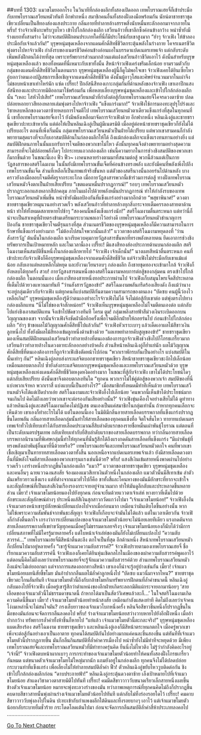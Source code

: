 ##บทที่ 1303: แมวขโมยออกโรง
ในวินาทีที่กล่องผลึกทั้งสองเปิดออก เทพโบราณเฮยจี๋ก็เข้าประมือกับเทพโบราณเสวียนหมัวทันที
อีกฟากหนึ่ง สมาชิกคนอื่นทั้งสองฝั่งลงมือพร้อมกัน
นัยน์ตาชายชราชุดเขียวเปลี่ยนเป็นสีทองส่องแสงประกาย กลิ่นอายที่ทำลายล้างสรรพสิ่งนับหมื่นทะลักออกมาจากภายใน
พรึ่บ!
ร่างจ้าวเฟิงกะพริบวูบไหว เข้าไปใกล้กล่องผลึก
เสวียนอ้าวที่เขาลึกซึ้งค่อนข้างกว้าง หนำซ้ำยังมีร่างแยกทั้งสามร่าง ไม่ว่าจะสมบัติฝึกตนประเภทใดที่นี่ก็มีประโชน์กับเขาสูงมาก
“ฮ่าๆ จ้าวเฟิง ให้ข้าลองประมือกับเจ้าแล้วกัน!”
บุรุษหนุ่มชุดเหลืองจากแดนศักดิ์สิทธิ์ชีวิตกระตุ้นพลังในร่างกาย โคจรเนตรชีวิตพุ่งตรงไปหาจ้าวเฟิง
กำลังรบของเนตรชีวิตค่อนข้างอ่อนแอในบรรดาแปดเนตรเทพเจ้า แต่กลับระดับเพิ่มพลังฝึกตนได้ง่ายที่สุด เพราะทรัพยากรส่วนมากล้วนแต่แฝงเสวียนอ้าวชีวิตเอาไว้
ดังนั้นสำหรับบุรุษหนุ่มชุดเหลืองแล้ว ของทั้งหมดที่นี่เหมาะกับเขาทั้งนั้น
สีหน้าจ้าวเฟิงเคร่งขรึมเล็กน้อย
ยามรวมตัวกับกลุ่มของแดนศักดิ์สิทธิ์ชีวิตในตอนแรก บุรุษหนุ่มชุดเหลืองผู้นี้ก็ดูไม่พอใจเขา
จ้าวเฟิงเคยได้ยินเซี่ยโหวอู่บอกว่าตนเองปฏิเสธการเชื้อเชิญจากแดนศักดิ์สิทธิ์ชีวิต ดังนั้นผู้อาวุโสและศิษย์จำนวนมากในเผ่าจึงไม่ชอบหน้าเขาเท่าไหร่นัก
แซ่ด เปรี๊ยะ!
ปีกอัสนีสีทองเกาะกลุ่มกันที่ด้านหลังของจ้าวเฟิง
เขาเอาปีกแสงอัสนีทองและประกายมิติออกมาใช้พร้อมกัน เพื่อหลบเลี่ยงบุรุษหนุ่มชุดเหลืองและเข้าไปใกล้กล่องผลึกนั้น
“เหอะ ไสหัวไปเสีย!”
เทพโบราณเสวียนหมัวที่กำลังต่อสู้กับเทพโบราณเฮยจี๋โคจรดวงตาซ้าย ปลดปล่อยหอกยาวสีทองหลายเล่มพุ่งตรงไปหาจ้าวเฟิง
“แข็งแกร่งมาก!”
จ้าวเฟิงใช้การมองทะลุปรุโปร่งและวิชาหลบหลีกของดวงตาซ้ายหลบการโจมตีไป
เทพโบราณเสวียนหมัวตาเดียวแข็งแกร่งที่สุดในทุกคนที่นี่ เขายื้อเทพโบราณเฮยจี๋เอาไว้ ยังมีพลังเหลือมาจัดการจ้าวเฟิงด้วย
อีกฟากหนึ่ง หลินเฉิงอู่และชายชราชุดเขียวปะทะเข้าหากัน
แต่ต่อให้เป็นหลินเฉิงอู่เป็นผู้มีเนตรมิติ เมื่ออยู่ต่อหน้าชายชราชุดเขียวก็ยังไม่ได้เปรียบอะไร
ตอนที่เพิ่งเริ่มนั้น กลุ่มเทพโบราณเสวียนหมัวเป็นฝ่ายได้เปรียบ
แต่พวกเขาสามคนก็กำลังพยายามสุดแรงที่จะเก็บเอาสมบัติด้านในก่ลองผลึกให้ได้
ถึงแม้กล่องผลึกจะแข็งแรงทนทานอย่างยิ่ง แต่สมบัติฝึกตนภายในนั้นแบกรับการโจมตีของพวกเขาไม่ไหว
ดังนั้นทุกคนจึงต่างพยายามอย่างสุดความสามารถที่จะไม่ปล่อยพลังใดๆ ไปกระทบแถวกล่องผลึก เช่นนี้ความยากในการช่วงชิงสมบัติของพวกเขาก็มากขึ้นด้วย
ในขณะนี้เอง
ฟิ้ว ฟิ้ว~
เงาคนหลายร่างตามมาที่สนามต่อสู้
พวกนี้ล้วนแต่เป็นกายวัฏสงสารของสตรีโฉมงาม
ในนั้นยังมีเทพโบราณขั้นเจ็ดที่ค่อนข้างทรงพลัง และยังมีคนที่พลังเพิ่งไปถึงเทพโบราณขั้นเจ็ด ส่วนที่เหลือก็เป็นเทพแท้จริงขั้นหก
แต่ตัวของสตรีนางนั้นถอยร่นไปด้านหลัง บางคราวยังลงมือลอบโจมตีศัตรูจากระยะไกล
เมื่อกายวัฏสงสารพวกนี้เข้าร่วมการต่อสู้ ทางฝั่งเทพโบราณเสวียนหมัวจึงตกเป็นฝ่ายเสียเปรียบ
“เขตแดนหมื่นปรากฏการณ์!”
รอบๆ เทพโบราณเสวียนหมัวปรากฏระลอกแสงหลากสีปกคลุม ภายในแฝงไปด้วยพลังหมื่นปรากฏการณ์ ทำให้กำลังรบของเทพโบราณเสวียนหมัวเพิ่มขึ้น หนำซ้ำยังมีผลป้องกันที่แข็งแกร่งอย่างมากอีกด้วย
“พสุธาพินาศ!”
ดวงตาชายชราชุดเขียวหมุนวนอย่างรวดเร็ว พลังเสวียนอ้าวที่ทำลายล้างทุกสิ่งกระจายเต็มครรลองสายตาด้านหน้า ทำให้ทั้งหมดสลายหายไปช้าๆ
“สองคนนี้พลังแข็งแกร่งนัก!”
สตรีโฉมงามตื่นตระหนก
แต่ทว่านี่ก็น่าจะเป็นสาเหตุที่ฝ่ายตรงข้ามเตรียมกระบวนพลเอาไว้อย่างดี
เทพโบราณเสวียนหมัวชำนาญการป้องกัน ชายชราชุดเขียวโจมตีรุนแรงที่สุด ส่วนเนตรชีวิตของบุรุษหนุ่มชุดเหลืองก็มีความสามารถในการรักษาที่แข็งแกร่งอย่างมาก
“ไม่ต้องไปสนใจพวกนั้นแล้ว!”
แววตาของสตรีโฉมงามหยุดลงที่ ‘ว่านสังสารวัฏ’ ต้นนั้นในกล่องผลึก
นางรีบควบคุมกายวัฏสงสารขั้นหกที่ทรงพลังหลายตน ยึดเอาการช่วงชิงทรัพยากรเป็นเป้าหมายหลัก
และในเวลานี้เอง
เปรี๊ยะ!
มีแสงสีทองส่องประกายด้านบนกล่องผลึก
สตรีโฉมงามเห็นสมบัติชิ้นหนึ่งในกล่องผลึกหายไป
“จ้าวเฟิง เจ้าเด็กนั่น!”
นางเผยสีหน้าตื่นตระหนก
คนที่เข้าปะทะกับจ้าวเฟิงก็คือบุรุษหนุ่มชุดเหลืองจากแดนศักดิ์สิทธิ์ชีวิต
แต่จ้าวเฟิงไม่ประมือกับเขาแม้แต่น้อย กลับเอาแต่หลบหลีกไม่หยุด และยังวนเวียนรอบๆ กล่องผลึก
ถึงชายชุดทองจะเข้ามาใกล้ จ้าวเฟิงก็ยังหลบได้ทุกครั้ง
สวบ!
กายวัฏสงสารตนหนึ่งของสตรีโฉมงามหลบการต่อสู้ของกลุ่มคน ตรงเข้าไปใกล้กล่องผลึก
ในตอนนั้นเอง
เมื่อเงาสีทองสายหนึ่งทอประกายผ่านไป จ้าวเฟิงเก็บสมุนไพรเจ็ดสีประหลาดที่เต็มไปด้วยวงแหวนมาทันที
“ว่านสังสารวัฏของข้า!”
สตรีโฉมงามพลันกรีดร้องเสียงดัง
ถึงแม้ว่านางจะอยู่กลุ่มเดียวกับจ้าวเฟิง แต่ทุกคนก็แบ่งสมบัติกันตามความสามารถของตนเอง
“บัดซบ คนผู้นี้ว่องไวเหลือเกิน!”
บุรุษหนุ่มชุดเหลืองรู้ดีว่าตนเองทำอะไรจ้าวเฟิงไม่ได้ จึงไม่ต่อสู้กับเขาต่อ แต่พุ่งตรงไปทางกล่องผลึกแทน
“นี่ไม่ใช่ของเจ้าสักหน่อย!”
จ้าวเฟิงเห็นบุรุษหนุ่มชุดเหลืองไม่โจมตีตนเองต่อ แต่กลับไปแย่งชิงเอาสมบัติแทน จึงเข้าไปขัดขวางทันที
โครม ตูม!
กลุ่มเพลิงสายฟ้าสีม่วงเงินระเบิดออกบนวิญญาณของเขา
จากนั้นจ้าวเฟิงจึงซัดฝ่ามืออีกครั้งเพื่อโจมตีอีกฝ่ายให้ถอยร่นไป ก่อนเข้าไปใกล้กล่องผลึก
“ฮ่าๆ ข้าขอผลไม้วิญญาณศักดิ์สิทธิ์ไปแล้วกัน!”
จ้าวเฟิงหัวเราะเบาๆ แล้วเด็ดเอาผลไม้สีขาวเงินลูกหนึ่งไป ทั้งยังมีผลไม้สีทองเข้มลูกหนึ่งด้านข้างด้วย
“ผลเทพทำลายดับสูญของข้า!”
ชายชราชุดเขียวมองเห็นสมบัติฝึกตนแฝงเสวียนอ้าวทำลายล้างที่ตนเองต้องการถูกจ้าวเฟิงช่วงชิงไปก็โกรธเกรี้ยวมาก เสวียนอ้าวทำลายล้างในดวงตาทะลักออกอย่างบ้าคลั่ง
ส่วนสีหน้าหลินเฉิงอู่ก็ย่ำแย่นัก ผลไม้วิญญาณศักดิ์สิทธิ์ที่ตนเองต้องการก็ถูกจ้าวเฟิงชิงตัดหน้าไปก่อน
“พวกเราพักรบกันเป็นอย่างไร แบ่งสมบัติในนั้นเท่าๆ กัน!”
หลินเฉิงอู่ลอบส่งกระแสจิตบอกชายชราชุดเขียว
สีหน้าชายชราชุดเขียวชะงักไปเล็กน้อย เหมือนตอบตกลงไป ซ้ำยังส่งกระแสจิตบอกบุรุษหนุ่มชุดเหลืองและเทพโบราณเสวียนหมัวด้วย
บุรุษหนุ่มชุดเหลืองแห่งแดนศักดิ์สิทธิ์ชีวิตหงุดหงิดอย่างมาก ในขณะที่สู้กับจ้าวเฟิง เขาไม่ได้ประโยชน์ใดๆ แต่กลับเสียเปรียบ
ดังนั้นเขาจึงตอบตกลงทันใด
“ทุกคน พวกเราไม่ใช่คู่ต่อสู้ของพวกเจ้า สมบัติของที่นี่แบ่งพวกเจ้าหก พวกเราสี่ แบ่งแบบนี้เป็นอย่างไร?”
เมื่อสมาชิกทั้งหมดมีท่าทีเห็นด้วย เทพโบราณเสวียนหมัวจึงได้แต่เปิดปากเอ่ย
สตรีโฉมงามและจ้าวเฟิงอึ้งไปเล็กน้อย
‘คนพวกนี้เห็นข้าได้ประโยชน์มากจนเกินไป คิดไม่ถึงเลยว่าพวกเขาจะต่อรองกันเสียอย่างนั้น?’
จ้าวเฟิงขุ่นเคืองใจอย่างเสียไม่ได้
ดูท่าทางแล้วหลินเฉิงอู่และสตรีโฉมงามก็คงไม่ปฏิเสธ
ตนเองเป็นแค่สมาชิกในกลุ่มเท่านั้น ถ้าหากทุกคนเลือกจะเห็นด้วย เขาเองก็ทำอะไรไม่ได้
แต่ในตอนนี้เอง
ในมิติมีกลิ่นอายสายเลือดบรรพกาลที่แข็งแกร่งปรากฏขึ้นโดยพลัน กลิ่นอายสายเลือดกลุ่มนั้นทำให้สายเลือดของทุกคนแข็งทื่อ จิตใจสั่นไหว
ทายาทแปดเนตรเทพเจ้าทั่วไปเทียบเท่าได้กับสายเลือดประมาณสี่สิบลำดับแรกของรายชื่อหมื่นเผ่าพันธุ์โบราณ
แต่ตอนที่เป็นระดับเนตรปฐมเทพ กลับเทียบเท่ากับยี่สิบลำดับแรกของสายเลือดบรรพกาล
ทว่ากลิ่นอายสายเลือดบรรพกาลนิรนามที่พิเศษกลุ่มนี้ทำให้ทุกคนที่นั่นรู้สึกได้ถึงแรงกดดันสายเลือดที่แข็งแกร่ง
“มีเผ่าพันธุ์ที่ทรงพลังเผ่าพันธุ์อื่นมาที่นี่ด้วยหรือ?”
เทพโบราณเฮยจี๋และเทพโบราณเสวียนหมัวตกใจ
คนที่พวกเขาเชื้อเชิญมาเป็นทายาทสายเลือดดวงตาทั้งสิ้น
นอกเหนือจากแปดเนตรเทพเจ้าแล้ว ยังมีสายเลือดดวงตาอื่นที่มีพลังโจมตีสายเลือดของพวกเขารุนแรงเช่นนี้ด้วย?
พรึ่บ!
แสงสีเงินเข้มสายหนึ่งพาดผ่านไปอย่างรวดเร็ว เงาร่างหนึ่งปรากฏขึ้นในกล่องผลึก
“แมว?”
แววตาของชายชราชุดเขียว บุรุษหนุ่มชุดเหลืองและคนอื่นๆ ฉายแววฉงนสงสัย จ้องมองแมวสีเทาเงินตัวหนึ่งในกล่องผลึก
แมวตัวนั้นมีสีเทาเข้ม ลำตัวมันเพรียวยาวแข็งแรง แต่ที่ต่างจากแมวทั่วไปก็คือ ขาทั้งสี่และโคนหางของมันมีอักขระที่ยากจะเข้าใจและสัญลักษณ์ที่เป็นแสงสีเงินเรืองรองกระจายอยู่จำนวนมาก ทำให้มันดูลึกลับและประหลาดขึ้นหลายส่วน
เมี้ยว!
เจ้าแมวขโมยน้อยมองไปยังทุกคน ก่อนจะยิ้มด้วยแววตาเจ้าเล่ห์ หางยาวที่เต็มไปด้วยอักขระและสัญลักษณ์ต่างๆ ประหนึ่งแส้สีเงินสุกสาวกวัดแกว่งไปมา
“เจ้าแมวขโมยน้อย!”
จ้าวเฟิงอึ้งงัน
เจ้าแมวตรงหน้าเขารูปลักษณ์เปลี่ยนแปลงไปจากเมื่อก่อนมาก เหมือนว่ามันเติบโตขึ้นอย่างนั้น
หากไม่ใช่เพราะความสัมพันธ์จากพันธะสัญญา จ้าวเฟิงก็เกือบจะจำมันไม่ได้แล้ว
แต่ในเวลาเดียวกัน จ้าวเฟิงก็กำลังตื่นตกใจ เกรงว่าการเปลี่ยนแปลงของเจ้าแมวขโมยตัวน้อยจะไม่น้อยเลยทีเดียว
แรงกดดันจากสายเลือดบรรพกาลที่เขย่าขวัญทุกคนเมื่อครู่ไม่ธรรมดาเลยจริงๆ
เจ้าแมวขโมยน้อยเองก็นับได้ว่ามีการเปลี่ยนสภาพที่ไม่มีใครรู้มาหลายครั้ง แต่ใบหน้าเจ้าเล่ห์ของมันก็ยังไม่เปลี่ยนแปลงไป
“ความลับสวรรค์…”
เทพโบราณเฮยจี๋มีสีหน้าตื่นตะลึง ตกใจเป็นที่สุด
อีกด้านหนึ่ง สีหน้าเทพโบราณเสวียนหมัวก็เปลี่ยนไปมาอยู่หลายครั้ง
“เขารู้จักแมวความลับสวรรค์?”
จ้าวเฟิงปรายตามองเทพโบราณเฮยจี๋
ชื่อเรียกแมวความลับสวรรค์นี้ จ้าวเฟิงเองก็เคยได้ยินหุ่นเชิดกลไกในเมืองของเผ่าความลับสวรรค์พูดเอาไว้
แต่ตอนนี้คิดไม่ถึงเลยว่าเทพโบราณเฮยจี๋จะรู้จักแมวความลับสวรรค์ด้วย
ส่วนเทพโบราณเสวียนหมัว ถึงแม้จะไม่เอ่ยออกมา แต่จากการแสดงออกทางสีหน้า เขาเองก็น่าจะรู้อยู่บ้างเช่นกัน
เมี้ยว!
เจ้าแมวขโมยน้อยเผยนิสัยขี้ขโมย มันอ้าปากกลืนผลไม้ล้ำค่าลูกหนึ่งไป
“บัดซบ แมวนี่มาจากไหน?”
ชายชราชุดเขียวตะโกนลั่นทันที เจ้าแมวขโมยตัวนี้ถึงกับกล้าขโมยกินทรัพยากรฝึกตนที่ล้ำค่าขนาดนี้
หลินเฉิงอู่กลับมองไปที่จ้าวเฟิง เมื่อครู่เขารู้สึกว่าตำแหน่งของอีกฝ่ายเกิดระลอกมิติแผ่กระจายอกมาน้อยๆ
‘สายเลือดของเจ้าแมวตัวนี้ไม่ธรรมดาขนาดนี้ ถ้าหากได้มาเป็นสัตว์วิเศษแล้วละก็…’
ในใจสตรีโฉมงามเกิดความคิดนี้ขึ้นมา
เมี้ยว!
เจ้าแมวขโมยตัวน้อยทำหน้าสงสัย เหมือนกำลังแสดงท่าที คิดไม่ถึงเลยว่าเจ้าคนโง่งมเหล่านี้จะไม่สนใจมัน?
กรงเล็บยาวของเจ้าแมวโบกหนึ่งครั้ง หลินจือสีขาวชิ้นหนึ่งก็ปรากฏขึ้นในมือของมันก่อนจะจัดการกลืนลงคอไป
พรึ่บ!
ร่างเจ้าแมวขโมยน้อยสว่างวาบหายไปยังอีกฝั่งหนึ่ง เมื่ออ้าปากกว้าง ทรัพยากรล้ำค่าทั้งห้าชิ้นก็หายไป
“แย่แล้ว เจ้าแมวขโมยตัวนี้ตะกละจริง!”
บุรุษหนุ่มชุดเหลืองแผดเสียงร้อง
สตรีโฉมงาม ชายชราชุดเขียว และหลินเฉิงอู่เองก็มีสีหน้าตระหนกตกใจ
เมื่อครู่พวกเขาเพิ่งจะต่อสู้กันอย่างเอาเป็นเอาตาย ทุกคนได้สมบัติกันไปอย่างมากแค่คนละชิ้นสองชิ้น แต่ทันทีที่เจ้าแมวขโมยตัวนี้ปรากฏกายขึ้น มันก็กลืนกินสมบัติที่ล้ำค่าควรเมืองไป หนำซ้ำยังไม่มีท่าทีจะหยุดด้วย
มีเพียงเทพโบราณเฮยจี๋และเทพโบราณเสวียนหมัวที่มีท่าทางครุ่นคิด ยืนนิ่งไม่ไหวติง ไม่รู้ว่ากำลังคิดอะไรอยู่
“เจ้านี่!”
จ้าวเฟิงตบหน้าผากเบาๆ
การกระทำของเจ้าแมวขโมยตัวน้อยทำให้คนทั้งสองฝั่งโกรธเกรี้ยวกันหมด
แต่ขนาดตัวเจ้าแมวขโมยไม่ใหญ่มากนัก แถมยังอยู่ในกล่องผลึก ทุกคนจึงไม่ได้ปลดปล่อยกระบวนท่าที่แข็งแกร่ง เพื่อเลี่ยงไม่ให้ทำลายสมบัติล้ำค่า
ฟิ้ว!
ตัวหลินเฉิงอู่ขยับไหววูบติดต่อกัน ชิงเข้าไปใกล้กล่องผลึกก่อน
“ดาบประกายฟ้า!”
หลินเฉิงอู่กระตุ้นดวงตาซ้าย เล็งเป้าหมายไปที่เจ้าแมวขโมยน้อย สำแดงวิชาดวงตาสายมิติไปทันที
เปรี๊ยะ!
คมมีดสีขาววาววับขนาดเรียวเล็กสายหนึ่งเผยขึ้นข้างตัวเจ้าแมวขโมยน้อย หมายจะพุ่งทะลวงร่างของมัน
ทว่าภาพเหตุการณ์ที่ทุกคนคิดไม่ถึงก็ปรากฏขึ้น
คบดาบสีขาวสายนั้นพุ่งผ่านร่างเจ้าแมวขโมยตัวน้อยไปทันที แต่กลับไม่ทิ้งร่องรอยใดไว้
เปรี๊ยะ!
คมดาบสีขาววาววับพุ่งลงไปในดิน ปะทะเข้ากับกำแพงผลึกใต้ดินและทิ้งรอยบางๆ เอาไว้
แต่เจ้าแมวขโมยตัวน้อยกลับระบายยิ้มชั่วร้าย กระโดดโลดเต้นไปมา ก่อนจะจัดการกลืนสมบัติล้ำค่าสี่ห้าประเภทลงคอไป
……………………………..


[Go To Next Chapter]( ./160.md)